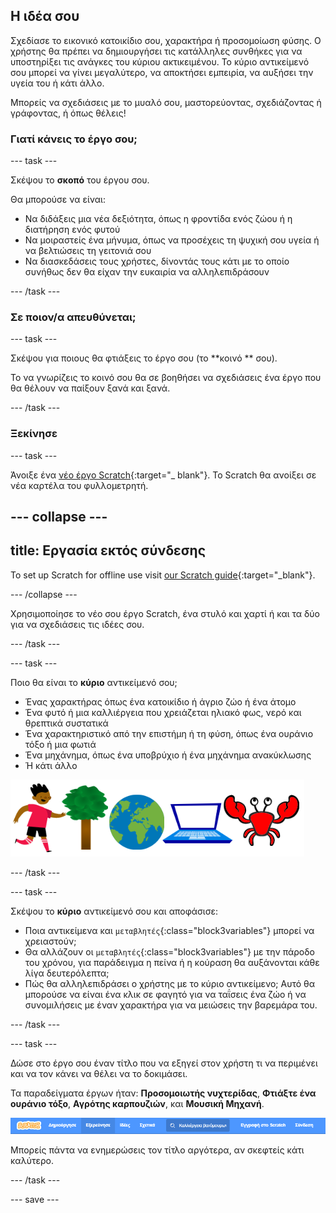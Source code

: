 ## Η ιδέα σου

Σχεδίασε το εικονικό κατοικίδιο σου, χαρακτήρα ή προσομοίωση φύσης. Ο χρήστης θα πρέπει να δημιουργήσει τις κατάλληλες συνθήκες για να υποστηρίξει τις ανάγκες του κύριου ακτικειμένου. Το κύριο αντικείμενό σου μπορεί να γίνει μεγαλύτερο, να αποκτήσει εμπειρία, να αυξήσει την υγεία του ή κάτι άλλο.

Μπορείς να σχεδιάσεις με το μυαλό σου, μαστορεύοντας, σχεδιάζοντας ή γράφοντας, ή όπως θέλεις!

### Γιατί κάνεις το έργο σου;

--- task ---

Σκέψου το **σκοπό** του έργου σου.

Θα μπορούσε να είναι:
- Να διδάξεις μια νέα δεξιότητα, όπως η φροντίδα ενός ζώου ή η διατήρηση ενός φυτού
- Να μοιραστείς ένα μήνυμα, όπως να προσέχεις τη ψυχική σου υγεία ή να βελτιώσεις τη γειτονιά σου
- Να διασκεδάσεις τους χρήστες, δίνοντάς τους κάτι με το οποίο συνήθως δεν θα είχαν την ευκαιρία να αλληλεπιδράσουν

--- /task ---

### Σε ποιον/α απευθύνεται;

--- task ---

Σκέψου για ποιους θα φτιάξεις το έργο σου (το **κοινό ** σου).

Το να γνωρίζεις το κοινό σου θα σε βοηθήσει να σχεδιάσεις ένα έργο που θα θέλουν να παίξουν ξανά και ξανά.

--- /task ---

### Ξεκίνησε

--- task ---

Άνοιξε ένα [νέο έργο Scratch](http://rpf.io/scratch-new){:target="_ blank"}. Το Scratch θα ανοίξει σε νέα καρτέλα του φυλλομετρητή.

--- collapse ---
---
title: Εργασία εκτός σύνδεσης
---

To set up Scratch for offline use visit [our Scratch guide](https://projects.raspberrypi.org/en/projects/getting-started-scratch/1){:target="_blank"}.

--- /collapse ---

Χρησιμοποίησε το νέο σου έργο Scratch, ένα στυλό και χαρτί ή και τα δύο για να σχεδιάσεις τις ιδέες σου.

--- /task ---

--- task ---

Ποιο θα είναι το **κύριο** αντικείμενό σου;
+ Ένας χαρακτήρας όπως ένα κατοικίδιο ή άγριο ζώο ή ένα άτομο
+ Ένα φυτό ή μια καλλιέργεια που χρειάζεται ηλιακό φως, νερό και θρεπτικά συστατικά
+ Ένα χαρακτηριστικό από την επιστήμη ή τη φύση, όπως ένα ουράνιο τόξο ή μια φωτιά
+ Ένα μηχάνημα, όπως ένα υποβρύχιο ή ένα μηχάνημα ανακύκλωσης
+ Ή κάτι άλλο

![Μερικά παραδείγματα αντικειμένων που θα μπορούσαν να χρησιμοποιηθούν: ένα καβούρι, ένα δέντρο, ο κόσμος, ένας φορητός υπολογιστής.](images/sprite-examples.png)

--- /task ---

--- task ---

Σκέψου το **κύριο** αντικείμενό σου και αποφάσισε:

+ Ποια αντικείμενα και `μεταβλητές`{:class="block3variables"} μπορεί να χρειαστούν;
+ Θα αλλάζουν οι `μεταβλητές`{:class="block3variables"} με την πάροδο του χρόνου, για παράδειγμα η πείνα ή η κούραση θα αυξάνονται κάθε λίγα δευτερόλεπτα;
+ Πώς θα αλληλεπιδράσει ο χρήστης με το κύριο αντικείμενο; Αυτό θα μπορούσε να είναι ένα κλικ σε φαγητό για να ταΐσεις ένα ζώο ή να συνομιλήσεις με έναν χαρακτήρα για να μειώσεις την βαρεμάρα του.

--- /task ---

--- task ---

Δώσε στο έργο σου έναν τίτλο που να εξηγεί στον χρήστη τι να περιμένει και να τον κάνει να θέλει να το δοκιμάσει.

Τα παραδείγματα έργων ήταν: **Προσομοιωτής νυχτερίδας**, **Φτιάξτε ένα ουράνιο τόξο**, **Αγρότης καρπουζιών**, και **Μουσική Μηχανή**.

![Η γραμμή μενού Scratch με συμπληρωμένο τον τίτλο του ονόματος έργου.](images/project-name.png)

Μπορείς πάντα να ενημερώσεις τον τίτλο αργότερα, αν σκεφτείς κάτι καλύτερο.

--- /task ---

--- save ---

